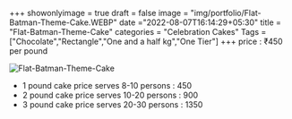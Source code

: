 +++
showonlyimage = true
draft = false
image = "img/portfolio/Flat-Batman-Theme-Cake.WEBP"
date ="2022-08-07T16:14:29+05:30"
title = "Flat-Batman-Theme-Cake"
categories = "Celebration Cakes"
Tags = ["Chocolate","Rectangle","One and a half kg","One Tier"]
+++
price : ₹450 per pound
<!--more-->
![Flat-Batman-Theme-Cake](/img/portfolio/Flat-Batman-Theme-Cake.WEBP)
* 1 pound cake price serves 8-10 persons : 450
* 2 pound cake price serves 10-20 persons : 900
* 3 pound cake price serves 20-30 persons : 1350
